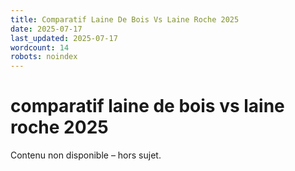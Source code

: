 ```yaml
---
title: Comparatif Laine De Bois Vs Laine Roche 2025
date: 2025-07-17
last_updated: 2025-07-17
wordcount: 14
robots: noindex
---
```


# comparatif laine de bois vs laine roche 2025

Contenu non disponible – hors sujet.